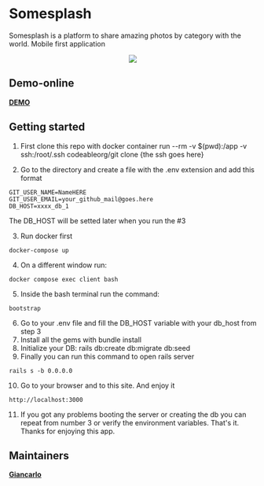 # Somesplash
Somesplash is a platform to share amazing photos by category with the world. Mobile first application
<p align="center">
  <img src="https://www.notion.so/image/https%3A%2F%2Fp-vvf5mjm.t4.n0.cdn.getcloudapp.com%2Fitems%2F7KuE2YBy%2F67f77363-9c11-4da3-bb3c-b120b78db4ef.png%3Fv%3Da9b94c013a59b9c7c47f15d165ef817d?table=block&id=5af1cc32-499b-4aae-98ff-89baaf21b75c&cache=v2">
</p>

## Demo-online
**[DEMO](https://somesplash.herokuapp.com/)**

## Getting started
1. First clone this repo with
docker container run --rm -v $(pwd):/app -v ssh:/root/.ssh codeableorg/git clone {the ssh goes here}

2. Go to the directory and create a file with the .env extension and add this format
```
GIT_USER_NAME=NameHERE
GIT_USER_EMAIL=your_github_mail@goes.here
DB_HOST=xxxx_db_1
```
The DB_HOST will be setted later when you run the #3

3. Run docker first
```
docker-compose up
```
4. On a different window run:
 ```
 docker compose exec client bash
 ```
5. Inside the bash terminal run the command:
 ```
bootstrap 
 ```
6. Go to your .env file and fill the DB_HOST variable with your db_host from step 3
7. Install all the gems with bundle install
8. Initialize your DB: rails db:create db:migrate db:seed
9. Finally you can run this command to open rails server
```
rails s -b 0.0.0.0
```
10. Go to your browser and to this site. And enjoy it
```
http://localhost:3000
```

11. If you got any problems booting the server or creating the db you can repeat from number 3 or verify the environment variables. That's it. Thanks for enjoying this app.
## Maintainers
 **[Giancarlo](https://github.com/jewelazo)**

